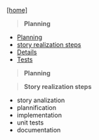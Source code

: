 [[home]](../../../../home.html)

> **Planning**

- [Planning](#planning)
- [story realization steps](#story_steps)
- [Details](#details)
- [Tests](#tests)


<a name="planning"></a>
> **Planning** <br/>

<a name="story_steps"></a>
> **Story realization steps**

- story analization
- plannification
- implementation
- unit tests
- documentation

